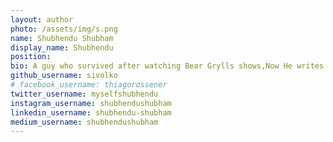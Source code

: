 ```yaml
---
layout: author
photo: /assets/img/s.png
name: Shubhendu Shubham
display_name: Shubhendu
position:
bio: A guy who survived after watching Bear Grylls shows,Now He writes code for survial.
github_username: sivolko
# facebook_username: thiagorossener
twitter_username: myselfshubhendu
instagram_username: shubhendushubham
linkedin_username: shubhendu-shubham
medium_username: shubhendushubham
---
```

